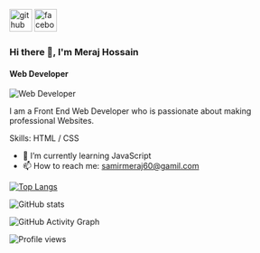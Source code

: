 [<img src='https://cdn.jsdelivr.net/npm/simple-icons@3.0.1/icons/github.svg' alt='github' height='40'>](https://github.com/MerajHossain0)  [<img src='https://cdn.jsdelivr.net/npm/simple-icons@3.0.1/icons/facebook.svg' alt='facebook' height='40'>](https://www.facebook.com/merajhossainich) 

### Hi there 👋, I'm Meraj Hossain
#### Web Developer


![Web Developer](https://scontent.fdac116-1.fna.fbcdn.net/v/t39.30808-6/277567854_367225715301492_3299273615337335776_n.jpg?_nc_cat=106&ccb=1-7&_nc_sid=e3f864&_nc_eui2=AeHY1czJUXQ3tsTTlPUQFwQUZual2RVBJslm5qXZFUEmyZJFc8fB4CZF9xdmDyB17iWtHNqhOuVri4lqgGMjIoBw&_nc_ohc=cNqWQHqTN-EAX_uTUmT&tn=I-AC6kGCjPRCzhld&_nc_ht=scontent.fdac116-1.fna&oh=00_AT-8fqC7pDVaQrf68TM8JUpirjBAOCVbBxUd0zsVRuepUw&oe=62AE2442)

I am a Front End Web Developer who is passionate about making professional Websites.

Skills: HTML / CSS

- 🌱 I’m currently learning JavaScript 
- 📫 How to reach me: samirmeraj60@gamil.com  

[![Top Langs](https://github-readme-stats.vercel.app/api/top-langs/?username=MerajHossain0)](https://github.com/anuraghazra/github-readme-stats)

![GitHub stats](https://github-readme-stats.vercel.app/api?username=MerajHossain0&show_icons=true)  

![GitHub Activity Graph](https://activity-graph.herokuapp.com/graph?username=MerajHossain0)  

![Profile views](https://gpvc.arturio.dev/MerajHossain0)  
